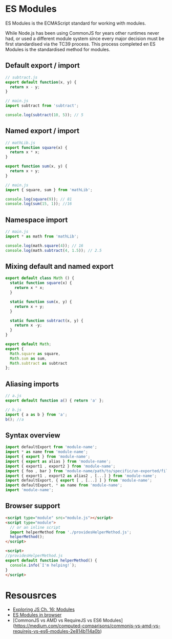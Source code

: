 # ES Modules
ES Modules is the ECMAScript standard for working with modules.

While Node.js has been using CommonJS for years other runtimes never had, or used a different module system since every major decision must be first standardised via the TC39 process. This process completed en ES Modules is the standardised method for modules.


## Default export / import
```js
// subtract.js
export default function(x, y) {
  return x - y;
}
```

```js
// main.js
import subtract from 'subtract';

console.log(subtract(10, 5)); // 5
```


## Named export / import
```js
// mathLib.js
export function square(x) {
  return x * x;
}

export function sum(x, y) {
  return x + y;
}
```

```js
// main.js
import { square, sum } from 'mathLib';

console.log(square(9)); // 81
console.log(sum(15, 1)); //16
```


## Namespace import
```js
// main.js
import * as math from 'mathLib';

console.log(math.square(4)); // 16
console.log(math.subtract(4, 1.5)); // 2.5
```


## Mixing default and named export
```js
export default class Math () {
  static function square(x) {
    return x * x;
  }

  static function sum(x, y) {
    return x + y;
  }

  static function subtract(x, y) {
    return x -y;
  }
}

export default Math;
export {
  Math.square as square,
  Math.sum as sum,
  Math.subtract as subtract
};
```


## Aliasing imports

```js
// a.js
export default function a() { return 'a' };

// b.js
import { a as b } from 'a';
b(); //a
```


## Syntax overview
```js
import defaultExport from 'module-name';
import * as name from 'module-name';
import { export } from 'module-name';
import { export as alias } from 'module-name';
import { export1 , export2 } from 'module-name';
import { foo , bar } from 'module-name/path/to/specific/un-exported/file';
import { export1 , export2 as alias2 , [...] } from 'module-name';
import defaultExport, { export [ , [...] ] } from 'module-name';
import defaultExport, * as name from 'module-name';
import 'module-name';
```


## Browser support
```html
<script type="module" src="module.js"></script>
<script type="module">
  // or an inline script
  import helperMethod from './providesHelperMethod.js';
  helperMethod();
</script>

<script>
//providesHelperMethod.js
export default function helperMethod() {
  console.info(`I'm helping!`);
}
</script>
```

# Resousrces
- [Exploring JS Ch. 16: Modules](http://exploringjs.com/es6/ch_modules.html)
- [ES Modules in browser](https://jakearchibald.com/2017/es-modules-in-browsers/)
- [CommonJS vs AMD vs RequireJS vs ES6 Modules] (https://medium.com/computed-comparisons/commonjs-vs-amd-vs-requirejs-vs-es6-modules-2e814b114a0b)
